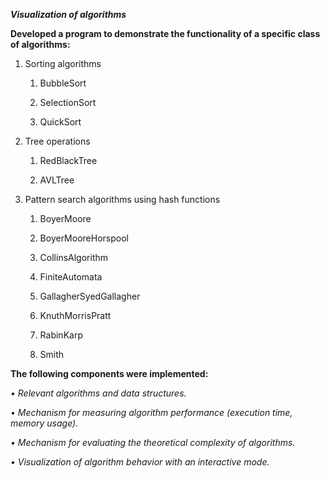 <b> <em> Visualization of algorithms </em> </b>

 
 <b>Developed a program to demonstrate the functionality of a specific class of algorithms:  </b>

  1) Sorting algorithms 

       1. BubbleSort
 
       2. SelectionSort

       3. QuickSort
     
  2) Tree operations 
  
      1. RedBlackTree

      2. AVLTree

  3) Pattern search algorithms using hash functions 

      1. BoyerMoore

      2. BoyerMooreHorspool

      3. CollinsAlgorithm

      4. FiniteAutomata

      5. GallagherSyedGallagher

      6. KnuthMorrisPratt

      7. RabinKarp

      8. Smith


<b> The following components were implemented: </b>

*• Relevant algorithms and data structures.*

*• Mechanism for measuring algorithm performance (execution time, memory usage).*

*• Mechanism for evaluating the theoretical complexity of algorithms.*

*• Visualization of algorithm behavior with an interactive mode.*
